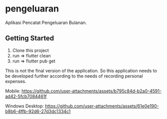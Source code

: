 # pengeluaran

Aplikasi Pencatat Pengeluaran Bulanan.

## Getting Started

1. Clone this project
2. run => flutter clean
3. run => flutter pub get

This is not the final version of the application. So this application needs to be developed further according to the needs of recording personal expenses.


Mobile:
https://github.com/user-attachments/assets/b795c84d-b2a0-4591-ad42-5fcb7084461f


Windows Desktop:
https://github.com/user-attachments/assets/61e0e190-b8b6-4ffb-92d6-27d3dc1334c1


